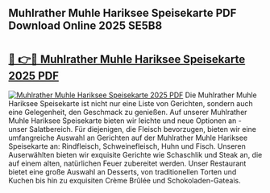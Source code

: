 ## Muhlrather Muhle Hariksee Speisekarte PDF Download Online 2025 SE5B8

# <h2><a href="http://gcbddhy.nevu.top/?p=Muhlrather+Muhle+Hariksee+Speisekarte">🔗 👉🔴 Muhlrather Muhle Hariksee Speisekarte 2025 PDF</a></h2>

[![Muhlrather Muhle Hariksee Speisekarte 2025 PDF](https://i.imgur.com/dBaPXMq.png)](http://gcbddhy.nevu.top/?p=Muhlrather+Muhle+Hariksee+Speisekarte)
Die Muhlrather Muhle Hariksee Speisekarte ist nicht nur eine Liste von Gerichten, sondern auch eine Gelegenheit, den Geschmack zu genießen. Auf unserer Muhlrather Muhle Hariksee Speisekarte bieten wir leichte und neue Optionen an - unser Salatbereich. Für diejenigen, die Fleisch bevorzugen, bieten wir eine umfangreiche Auswahl an Gerichten auf der Muhlrather Muhle Hariksee Speisekarte an: Rindfleisch, Schweinefleisch, Huhn und Fisch. Unseren Auserwählten bieten wir exquisite Gerichte wie Schaschlik und Steak an, die auf einem alten, natürlichen Feuer zubereitet werden. Unser Restaurant bietet eine große Auswahl an Desserts, von traditionellen Torten und Kuchen bis hin zu exquisiten Crème Brûlée und Schokoladen-Gateais.
